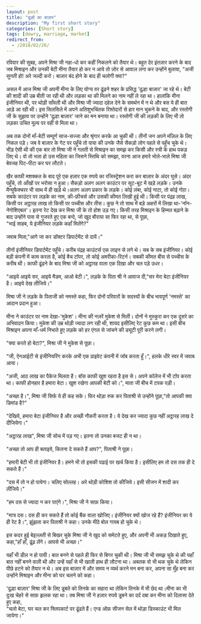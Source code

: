 ```yaml
---
layout: post
title: "दूल्हों का बाज़ार"
description: "My first short story"
categories: [Short story]
tags: [dowry, marriage, market]
redirect_from:
  - /2018/02/26/
---
```


 रविवार की सुबह, अपने मिश्रा जी नहा-धो कर कहीं निकलने को तैयार थे। बहुत देर इंतज़ार करने के बाद जब मिश्राइन और उनकी बेटी मीना तैयार हो कर न आये तो ज़ोर से आवाज़ लगा कर उन्होंने बुलाया, "अजी सुनती हो! अरे जल्दी करो। बाज़ार बंद होने के बाद ही चलोगी क्या?"<br/>
<br/>
असल में आज मिश्रा जी अपनी मीना के लिए योग्य वर ढूंढने शहर के प्रसिद्ध 'दूल्हा बाज़ार' जा रहे थे। बेटी की शादी की उम्र बीती जा रही थी और लड़का था की मिलने का नाम नहीं ले रहा था। हालांकि मीना इंजीनियर थी, पर थोड़ी साँवली थी और मिश्रा जी ज्यादा दहेज़ देने के समर्थन में न थे और बस ये ही बात आड़े आ रही थी। इस सिलसिले में अपने अतिशुभचिंतक रिश्तेदारों से हार मान चुकने के बाद, और रस्तोगी जी के सुझाव पर उन्होंने 'दूल्हा बाज़ार' जाने का मन बनाया था। रस्तोगी जी की लड़की के लिए भी तो लड़का उचित मूल्य पर वहीं से मिला था।<br/>
<br/>
अब तक दोनों माँ-बेटी सम्पूर्ण साज-सज्जा और श्रृंगार करके आ चुकी थी। तीनों जन अपने मंज़िल के लिए निकल पड़े। जब वे बाज़ार के गेट पर पहुँचे तो पाया की उनके जैसे सैकड़ो लोग पहले से पहुँच चुके थे। भीड़ ऐसी थी की एक बार तो मिश्रा जी ने गलती से मिश्राइन का समझ कर किसी और स्त्री के हाथ पकड़ लिए थे। वो तो भला हो उस महिला का जिसने स्तिथि को समझा, वरना आज हमारे भोले-भाले मिश्रा जी बेवजह पिट-पीटा कर घर लौटते।<br/>
<br/>
खैर काफी मशक्कत के बाद पूरे एक हज़ार एक रुपये का रजिस्ट्रेशन करा कर बाज़ार के अंदर घुसे। अंदर पहुँचे, तो आँखों पर भरोसा न हुआ। सैकड़ो अलग अलग काउंटर पर सूट-बूट में खड़े लड़के। उनके मैन्युफैक्चरर भी साथ में ही खड़े थे।अलग अलग प्रकार के लड़के। कोई लंबा, कोई नाटा, तो कोई गोऱा। सबके काउंटर पर लड़के का नाम, की-फ़ीचर्स और उसकी कीमत लिखी हुई थी। किसी पर पंद्रह लाख, किसी पर अट्ठारह लाख तो किसी पर पच्चीस और तीस। कुछ ने तो साथ में बड़े अक्षरों में लिखा था-'नॉन-नेगोशिएबल'। इतना रेट देख कर मिश्रा जी के तो होश उड़ गए। किसी तरह मिश्राइन के हिम्मत बढ़ाने के बाद उन्होंने पास से गुजरते हुए एक बन्दे, जो खुद बौराया सा फिर रहा था, से पूछा,<br/>
"भाई साहब, ये इंजीनियर लड़के कहाँ मिलेंगे?"<br/>
<br/>
जवाब मिला,"आगे जा कर डॉक्टर डिपार्टमेंट से दायें।"<br/>
<br/>
तीनों इंजीनियर डिपार्टमेंट पहुँचे। करीब पंद्रह काउंटर्स एक लाइन से लगे थे। सब के सब इंजीनियर। कोई बड़ी कंपनी में काम करता है, कोई बैच टॉपर, तो कोई अमरीका-रिटर्न। सबकी कीमत बीस से पच्चीस के करीब थी। काफी ढूंढने के बाद मिश्रा जी को अट्ठारह वाला एक दिखा और चल पड़े उधर।<br/>
<br/>
"आइये आइये सर, आइये मैडम, आओ बेटी।", लड़के के पिता श्री ने आवाज दी,"सर मेरा बेटा इंजीनियर है। आइये देख लीजिये।"<br/>
<br/>
मिश्रा जी ने लड़के के पिताजी को नमस्ते कहा, फिर दोनों परिवारों के सदस्यों के बीच भावपूर्ण 'नमस्ते' का आदान प्रदान हुआ।<br/>
<br/>
मीना ने काउंटर पर नाम देखा-'मुकेश'। मीना की नज़रें मुकेश से मिली। दोनों ने मुस्कुरा कर एक दूसरे का अभिवादन किया। मुकेश की उम्र थोड़ी ज्यादा लग रही थी, शायद इसीलिए रेट कुछ कम था। इसी बीच मिश्राइन अपना माँ-धर्म निभाते हुए लड़के को हर एंगल से जांचने की ड्यूटी पूरी करने लगी।<br/>
<br/>
"क्या करते हो बेटा?", मिश्रा जी ने मुकेश से पूछा।<br/>
<br/>
"जी, ऐनआईटी से इंजीनियरिंग करके अभी एक प्राइवेट कंपनी में जॉब करता हूँ।", हलके धीरे स्वर में जवाब आया।<br/>
<br/>
"अजी, आठ लाख का पैकेज मिलता है। बॉस काफी खुश रहता है इस से। अपने कॉलेज में भी टॉप करता था। काफी होनहार है हमारा बेटा। खुश रखेगा आपकी बेटी को।", माता जी बीच में टपक पड़ी।<br/>
<br/>
"अच्छा है।", मिश्रा जी सिर्फ ये ही कह सके। फिर थोड़ा रुक कर पिताश्री से उन्होंने पूछा,"तो आपकी क्या डिमांड है?"<br/>
<br/>
"देखिये, हमारा बेटा इंजीनियर है और अच्छी नौकरी करता है। ये देख कर ज्यादा कुछ नहीं अट्ठारह लाख दे दीजियेगा।"<br/>
<br/>
"अट्ठारह लाख", मिश्रा जी सोच में पड़ गए। इतना तो उनका बजट ही न था।<br/>
<br/>
"अच्छा तो आप ही बताइये, कितना दे सकते हैं आप?", पिताश्री ने पूछा।<br/>
<br/>
"हमारी बेटी भी तो इंजीनियर है। हमने भी तो इसकी पढाई पर खर्च किया है। इसीलिए हम तो दस तक ही दे सकते हैं।"<br/>
<br/>
"दस में तो न हो पायेगा। चलिए सोल्लह। अरे थोड़ी कोशिश तो कीजिये। इसी सीजन में शादी कर लीजिये।"<br/>
<br/>
"हम दस से ज्यादा न कर पाएंगे।", मिश्रा जी ने साफ़ किया।<br/>
<br/>
"मात्र दस। दस ही कर सकते हैं तो कोई बैंक वाला खोजिए। इंजीनियर क्यों खोज रहे हैं? इंजीनियर का ये ही रेट है।", झुंझला कर पिताश्री ने कहा। उनके मीठे बोल गायब हो चुके थे।<br/>
<br/>
इस कदर हुई बेइज़्ज़ती से बिखर चुके मिश्रा जी ने खुद को समेटते हुए, और अपनी भी अकड़ दिखाते हुए, कहा,"हाँ हाँ, ढूंढ़ लेंगे। आपसे भी अच्छा।"<br/>
<br/>
यहाँ भी डील न हो पायी। बात बनने से पहले ही फिर से बिगर चुकी थी। मिश्रा जी भी समझ चुके थे की यहाँ बात नहीं बनने वाली थी और उन्हें यहाँ से भी खाली हाथ ही लौटना था। अबतक वो भी थक चुके थे लेकिन पीछे हटने को तैयार न थे। अब इस बाज़ार में और समय न व्यर्थ करने मन बना कर, अपना सा मुँह बना कर उन्होंने मिश्राइन और मीना को घर चलने को कहा।<br/>
<br/>
'दूल्हा बाज़ार' मिश्रा जी के लिए डूबते को तिनके का सहारा था लेकिन तिनके में भी छेद था।मीना का भी दुःख चेहरे से साफ़ झलक रहा था। तब मिश्रा जी ने हज़ार रुपये डूबने का दर्द दबा कर मीना को दिलासा देते हुए कहा,<br/>
"चलो बेटा, घर चल कर फ्लिपकार्ट पर ढूंढते हैं। एन्ड ऑफ़ सीजन सेल में थोड़ा डिस्काउंट भी मिल जायेगा।"
